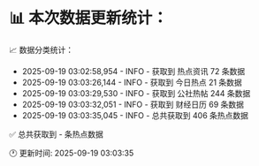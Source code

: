 📊 本次数据更新统计：
==========================

📈 数据分类统计：
- 2025-09-19 03:02:58,954 - INFO - 获取到 热点资讯 72 条数据
- 2025-09-19 03:03:26,144 - INFO - 获取到 今日热点 21 条数据
- 2025-09-19 03:03:29,530 - INFO - 获取到 公社热帖 244 条数据
- 2025-09-19 03:03:32,051 - INFO - 获取到 财经日历 69 条数据
- 2025-09-19 03:03:35,045 - INFO - 总共获取到 406 条热点数据

✅ 总共获取到 - 条热点数据

🕐 更新时间: 2025-09-19 03:03:35
